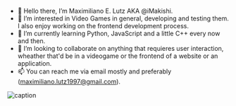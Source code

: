 - 👋 Hello there, I’m Maximiliano E. Lutz AKA @iMakishi.
- 👀 I’m interested in Video Games in general, developing and testing them. I also enjoy working on the frontend development process.
- 🌱 I’m currently learning Python, JavaScript and a little C++ every now and then.
- 💞️ I’m looking to collaborate on anything that requieres user interaction, wheather that'd be in a videogame or the frontend of a website or an application.
- 📫 You can reach me via email mostly and preferably (maximiliano.lutz1997@gmail.com).

![caption](https://i.kym-cdn.com/entries/icons/facebook/000/028/021/work.jpg)

<!---
iMakishi/iMakishi is a ✨ special ✨ repository because its `README.md` (this file) appears on your GitHub profile.
You can click the Preview link to take a look at your changes.
--->
